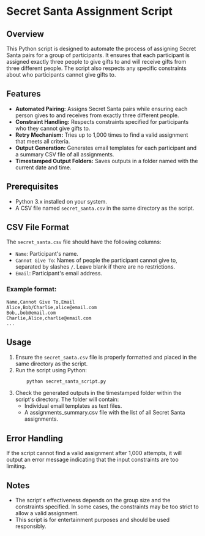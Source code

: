 # Secret Santa Assignment Script

## Overview
This Python script is designed to automate the process of assigning Secret Santa pairs for a group of participants. It ensures that each participant is assigned exactly three people to give gifts to and will receive gifts from three different people. The script also respects any specific constraints about who participants cannot give gifts to.

## Features
- **Automated Pairing:** Assigns Secret Santa pairs while ensuring each person gives to and receives from exactly three different people.
- **Constraint Handling:** Respects constraints specified for participants who they cannot give gifts to.
- **Retry Mechanism:** Tries up to 1,000 times to find a valid assignment that meets all criteria.
- **Output Generation:** Generates email templates for each participant and a summary CSV file of all assignments.
- **Timestamped Output Folders:** Saves outputs in a folder named with the current date and time.

## Prerequisites
- Python 3.x installed on your system.
- A CSV file named `secret_santa.csv` in the same directory as the script.

## CSV File Format
The `secret_santa.csv` file should have the following columns:
- `Name`: Participant's name.
- `Cannot Give To`: Names of people the participant cannot give to, separated by slashes `/`. Leave blank if there are no restrictions.
- `Email`: Participant's email address.

### Example format:
```csv
Name,Cannot Give To,Email
Alice,Bob/Charlie,alice@email.com
Bob,,bob@email.com
Charlie,Alice,charlie@email.com
...
```


## Usage
1. Ensure the `secret_santa.csv` file is properly formatted and placed in the same directory as the script.
2. Run the script using Python:
    ```bash
        python secret_santa_script.py
    ```
3. Check the generated outputs in the timestamped folder within the script's directory. The folder will contain:
    - Individual email templates as text files.
    - A assignments_summary.csv file with the list of all Secret Santa assignments.

## Error Handling
If the script cannot find a valid assignment after 1,000 attempts, it will output an error message indicating that the input constraints are too limiting.

## Notes
- The script's effectiveness depends on the group size and the constraints specified. In some cases, the constraints may be too strict to allow a valid assignment.
- This script is for entertainment purposes and should be used responsibly.